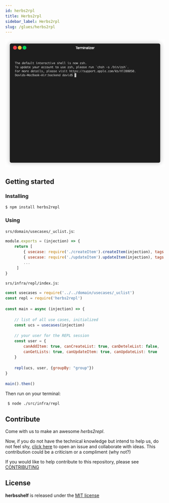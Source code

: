 ```yaml
---
id: herbs2rpl
title: Herbs2rpl
sidebar_label: Herbs2rpl
slug: /glues/herbs2rpl
---
```



![Herbs REPL](https://raw.githubusercontent.com/herbsjs/herbs2repl/main/doc/render1607020056527.gif)

## Getting started
### Installing
 ```bash
$ npm install herbs2repl
 ```
 
### Using

`srs/domain/usecases/_uclist.js`:
```javascript
module.exports = (injection) => {
    return [
        { usecase: require('./createItem').createItem(injection), tags: { group: 'Items' } },
        { usecase: require('./updateItem').updateItem(injection), tags: { group: 'Items' } },
        ...
     ]
}
```

`srs/infra/repl/index.js`:
```javascript
const usecases = require('../../domain/usecases/_uclist')
const repl = require('herbs2repl')

const main = async (injection) => {
    
    // list of all use cases, initialized
    const ucs = usecases(injection)

    // your user for the REPL session
    const user = {
        canAddItem: true, canCreateList: true, canDeteleList: false,
        canGetLists: true, canUpdateItem: true, canUpdateList: true
    }

    repl(ucs, user, {groupBy: "group"})
}

main().then()
```

Then run on your terminal:

     $ node ./src/infra/repl

## Contribute
Come with us to make an awesome *herbs2repl*.

Now, if you do not have the technical knowledge but intend to help us, do not feel shy, [click here](https://github.com/herbsjs/herbs2repl/issues) to open an issue and collaborate with ideas. This contribution could be a criticism or a compliment (why not?)

If you would like to help contribute to this repository, please see [CONTRIBUTING](https://github.com/herbsjs/herbs2repl/blob/main/.github/CONTRIBUTING.md)

## License

**herbsshelf** is released under the
[MIT license](https://github.com/herbsjs/herbs2repl/blob/main/LICENSE.md)